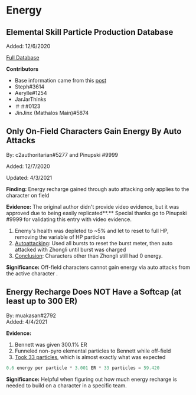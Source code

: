 # Energy

## Elemental Skill Particle Production Database

Added: 12/6/2020

[Full Database](https://docs.google.com/spreadsheets/d/1G05DxDSjtBzj4PZtVjGRA4ATq76HPZa6e4kHVWS6mrA/edit#gid=0)

**Contributors**

* Base information came from this [post](https://twitter.com/_aomu/status/1317287212858433537)
* Steph\#3614
* Aerylle\#1254 
* JarJarThinks
* ＃＃\#0123
* JinJinx \(Mathalos Main\)\#5874

## Only On-Field Characters Gain Energy By Auto Attacks

By: c2authoritarian\#5277 and Pinupski\#9999  
Added: 12/7/2020  
Updated: 4/3/2021

**Finding:** Energy recharge gained through auto attacking only applies to the character on field

**Evidence:** The original author didn't provide video evidence, but it was approved due to being easily replicated**.** Special thanks go to Pinupski\#9999 for validating this entry with video evidence.

1. Enemy's health was depleted to ~5% and let to reset to full HP, removing the variable of HP particles
2. [Autoattacking](https://youtu.be/yMstsGRLy5s): Used all bursts to reset the burst meter, then auto attacked with Zhongli until burst was charged
3. [Conclusion](https://youtu.be/3W_Gjd5LfDM): Characters other than Zhongli still had 0 energy.

**Significance:** Off-field characters cannot gain energy via auto attacks from the active character.

## Energy Recharge **D**oes NOT Have a Softcap \(at least up to 300 ER\)

By: muakasan\#2792  
Added: 4/4/2021

**Evidence:**

1. Bennett was given 300.1% ER
2. Funneled non-pyro elemental particles to Bennett while off-field
3. [Took 33 particles](https://youtu.be/8WRgwQf-zh0), which is almost exactly what was expected

```python
0.6 energy per particle * 3.001 ER * 33 particles = 59.420
```

**Significance:** Helpful when figuring out how much energy recharge is needed to build on a character in a specific team.


